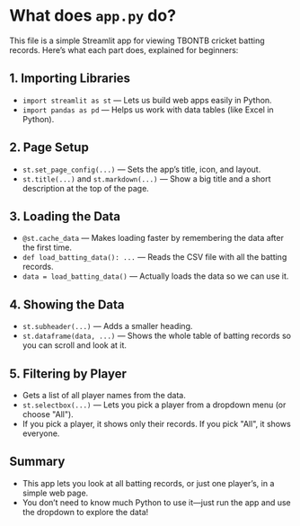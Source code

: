 # What does `app.py` do?

This file is a simple Streamlit app for viewing TBONTB cricket batting records. Here’s what each part does, explained for beginners:

## 1. Importing Libraries
- `import streamlit as st` — Lets us build web apps easily in Python.
- `import pandas as pd` — Helps us work with data tables (like Excel in Python).

## 2. Page Setup
- `st.set_page_config(...)` — Sets the app’s title, icon, and layout.
- `st.title(...)` and `st.markdown(...)` — Show a big title and a short description at the top of the page.

## 3. Loading the Data
- `@st.cache_data` — Makes loading faster by remembering the data after the first time.
- `def load_batting_data(): ...` — Reads the CSV file with all the batting records.
- `data = load_batting_data()` — Actually loads the data so we can use it.

## 4. Showing the Data
- `st.subheader(...)` — Adds a smaller heading.
- `st.dataframe(data, ...)` — Shows the whole table of batting records so you can scroll and look at it.

## 5. Filtering by Player
- Gets a list of all player names from the data.
- `st.selectbox(...)` — Lets you pick a player from a dropdown menu (or choose "All").
- If you pick a player, it shows only their records. If you pick "All", it shows everyone.

## Summary
- This app lets you look at all batting records, or just one player’s, in a simple web page.
- You don’t need to know much Python to use it—just run the app and use the dropdown to explore the data!
